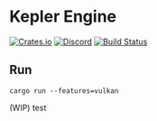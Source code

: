 # Kepler Engine

[![Crates.io](https://img.shields.io/crates/v/gfx?style=flat-square)](https://crates.io/crates/gfx)
[![Discord](https://img.shields.io/discord/522641933173260288?style=flat-square)](https://discord.gg/pXtpWZD)
[![Build Status](https://img.shields.io/endpoint.svg?url=https%3A%2F%2Factions-badge.atrox.dev%2FBrandonDyer64%2FKepler%2Fbadge&style=flat-square&label=build)](https://actions-badge.atrox.dev/BrandonDyer64/Kepler/goto)

## Run

```
cargo run --features=vulkan
```

(WIP)
test
